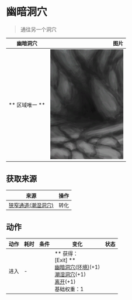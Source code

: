 # 幽暗洞穴  
> 通往另一个洞穴  
  
  幽暗洞穴  |   图片   
 ----  |  ----:   
 ** 区域唯一 **  |  <img decoding="async" src="Sprite/CaveEntrance.png" href="a.md" style="max-width:300px;max-height:300px;">   
  
## 获取来源  
来源  |  操作  
----  |  ----  
[狭窄通道(潮湿洞穴)](DarkCaveCaveEntranceClosed.md)  |  转化  
## 动作  
动作  |  耗时  |  条件  |  变化  |  状态  
----  |  ----  |  ----  |  ----  |  ----  
进入<br>  |  -  |    |  ** 获得： **<br>** [Exit] **<br>  [幽暗洞穴(环境)](Env_CaveDark.md)(+1)<br>  [潮湿洞穴](DarkCaveCaveExit.md)(+1)<br>  [离开](DarkCaveExit.md)(+1)<br>基础权重：1<br>  |    
